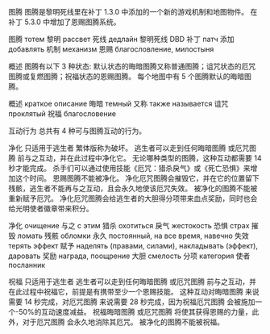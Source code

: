 <!-- https://deadbydaylight.fandom.com/zh/wiki/%E5%9B%BE%E8%85%BE?variant=zh-hans -->

图腾
图腾是黎明死线里在补丁 1.3.0 中添加的一个新的游戏机制和地图物件。
在补丁 5.3.0 中增加了恩赐图腾系统。

图腾 тотем
黎明 рассвет
死线 дедлайн
黎明死线 DBD
补丁 патч
添加 добавлять
机制 механизм
恩赐 благословление, милостыня

<!--
Тотемы
Тотемы были добавлены в ДБД в патче 1.3.0, являются новой игровой механикой и предметом на карте. В патче добавили систему подношения на тотемах.
-->

概述
图腾有以下 3 种状态: 默认状态的晦暗图腾又称普通图腾；诅咒状态的厄咒图腾或复燃图腾；祝福状态的恩赐图腾。
每个地图中有 5 个图腾默认的晦暗图腾。

概述 краткое описание
晦暗 темный
又称 также называется
诅咒 проклятый
祝福 благословение

<!--
У тотема есть 3 состояния: стандартное состояние тотема, темный тотем, также называется простой тотем; проклятое состояние, проклятый тотем, либо же снова горящий тотем; состояние благословения, тотем милостыни.
На каждой карте есть 5 темным тотемов в стандартном состоянии.
-->

互动行为
总共有 4 种可与图腾互动的行为。

<!--
Акты взаимодействия
Всего есть 4 виды актов взаимодействия с тотемами.
-->

净化
只适用于逃生者
繁体版称为破坏。
逃生者可以走到任何晦暗图腾 或厄咒图腾 前与之互动，并在此过程中净化它。
无论哪种类型的图腾，这种互动都需要 14 秒才能完成。
杀手们可以通过使用技能《厄咒：猎杀戾气》或《死亡恐惧》来增加这个时间。
恩赐图腾不能被净化。
净化厄咒图腾会摧毁它，并在它的位置留下残骸，逃生者不能再与之互动，且会永久地使该厄咒失效。
被净化的图腾不能被重新赋予厄咒。
净化厄咒图腾会给逃生者的大胆得分项带来血点奖励，同时也会给光明使者徽章带来积分。

净化 очищение
与之 с этим
猎杀 охотиться
戾气 жестокость
恐惧 страх
摧毁 ломать
残骸 обломки
永久 постоянный, на все время, навечно
失效 терять эффект
赋予 наделять (правами, силами), накладывать (эффект), даровать
奖励 награда, поощрение
大胆 смелость
分项 категория
使者 посланник

<!--
Очищение
Может использоваться только выжившими.
В версии с традиционными иероглифами называется разрушением.
Выживший может подойти к любому потухшему или к проклятому тотему и взаимодействовать с ним, и в данном процессе очистить его.
Вне зависимости от того, какой это вид тотема, это взаимодействия потребует 14 секунд для выполнения.
Маньяки могут с помощью использования навыков "Порча: жестокость охоты" или "Танатофобия" увеличить это время.
Благословленный тотем нельзя очистить.
Очищение испорченного тотема сломает его, а в его месте останутся обломки, выжившие не смогут больше взаимодействовать с ним, но это заставит данное проклятие на все время потерять эффект.
На очищенные тотемы не может быть повторно наложена порча.
Очистка тотемов награждает выживших очками крови в категории смелости, в то же время добавляет баллы для значка посланника света (?).
-->

祝福
只适用于逃生者
逃生者可以走到任何晦暗图腾 或厄咒图腾 前与之互动，并在此过程中祝福它，前提是有携带至少一个恩赐技能。
这种互动对晦暗图腾 来说需要 14 秒完成，对厄咒图腾 来说需要 28 秒完成，因为祝福厄咒图腾 会被施加一个-50%的互动速度减益。
祝福晦暗图腾 或厄咒图腾 将使其获得恩赐的力量，此外，对于厄咒图腾 会永久地消除其厄咒。
被净化的图腾不能被祝福。

<!--
-->
